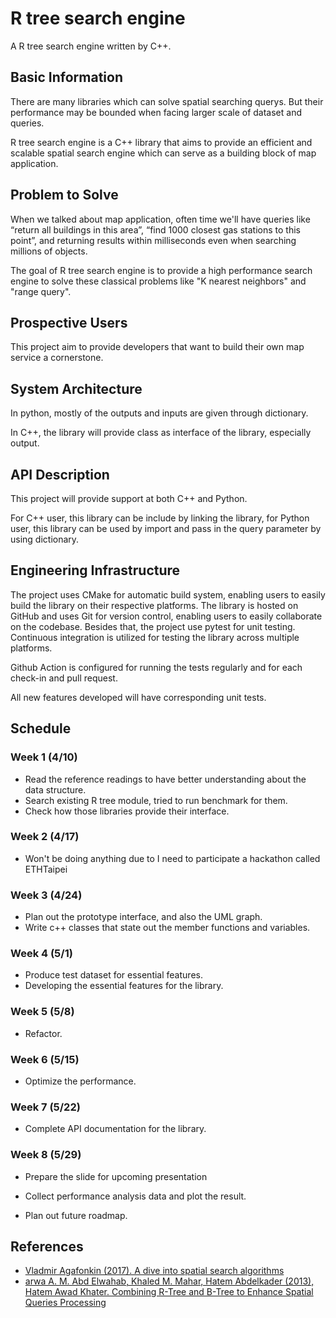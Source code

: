 # R tree search engine

A R tree search engine written by C++.

## Basic Information

There are many libraries which can solve spatial searching querys. But their performance may be bounded when facing larger scale of dataset and queries.

R tree search engine is a C++ library that aims to provide an efficient and scalable spatial search engine which can serve as a building block of map application.

## Problem to Solve

When we talked about map application, often time we'll have queries like “return all buildings in this area”, “find 1000 closest gas stations to this point”, and returning results within milliseconds even when searching millions of objects.

The goal of R tree search engine is to provide a high performance search engine to solve these classical problems like "K nearest neighbors" and "range query".

## Prospective Users

This project aim to provide developers that want to build their own map service a cornerstone.

## System Architecture

In python, mostly of the outputs and inputs are given through dictionary.

In C++, the library will provide class as interface of the library, especially output.


## API Description

This project will provide support at both C++ and Python. 

For C++ user, this library can be include by linking the library, for Python user, this library can be used by import and pass in the query parameter by using dictionary.

## Engineering Infrastructure

The project uses CMake for automatic build system, enabling users to easily
build the library on their respective platforms. The library is hosted on
GitHub and uses Git for version control, enabling users to easily collaborate
on the codebase. Besides that, the project use pytest for unit testing. Continuous integration is utilized for testing the library
across multiple platforms.

Github Action is configured for running the tests regularly and for
each check-in and pull request.

All new features developed will have corresponding unit tests.

## Schedule

### Week 1 (4/10)

- Read the reference readings to have better understanding about the data structure.
- Search existing R tree module, tried to run benchmark for them.
- Check how those libraries provide their interface.

### Week 2 (4/17)

- Won't be doing anything due to I need to participate a hackathon called ETHTaipei

### Week 3 (4/24)

- Plan out the prototype interface, and also the UML graph. 
- Write c++ classes that state out the member functions and variables.
 
### Week 4 (5/1)

- Produce test dataset for essential features.
- Developing the essential features for the library.

### Week 5 (5/8)

- Refactor.

### Week 6 (5/15)

- Optimize the performance.

### Week 7 (5/22)

- Complete API documentation for the library.

### Week 8 (5/29)

- Prepare the slide for upcoming presentation

- Collect performance analysis data and plot the result. 

- Plan out future roadmap.

## References

* [Vladmir Agafonkin (2017). A dive into spatial search algorithms](https://blog.mapbox.com/a-dive-into-spatial-search-algorithms-ebd0c5e39d2a)
* [arwa A. M. Abd Elwahab, Khaled M. Mahar, Hatem Abdelkader (2013), Hatem Awad Khater. Combining R-Tree and B-Tree to Enhance Spatial Queries Processing](https://ieeexplore.ieee.org/document/9529800)

